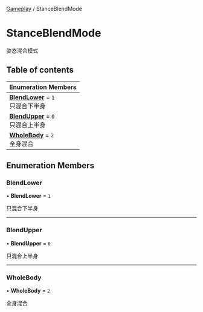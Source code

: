 [Gameplay](../modules/Gameplay.Gameplay.md) / StanceBlendMode

# StanceBlendMode <Badge type="tip" text="Enumeration" /> <Score text="StanceBlendMode" />

姿态混合模式

## Table of contents

| Enumeration Members |
| :-----|
| **[BlendLower](Gameplay.StanceBlendMode.md#blendlower)** = ``1`` <br> 只混合下半身|
| **[BlendUpper](Gameplay.StanceBlendMode.md#blendupper)** = ``0`` <br> 只混合上半身|
| **[WholeBody](Gameplay.StanceBlendMode.md#wholebody)** = ``2`` <br> 全身混合|

## Enumeration Members

### BlendLower <Score text="BlendLower" /> 

• **BlendLower** = ``1``

只混合下半身

___

### BlendUpper <Score text="BlendUpper" /> 

• **BlendUpper** = ``0``

只混合上半身

___

### WholeBody <Score text="WholeBody" /> 

• **WholeBody** = ``2``

全身混合
